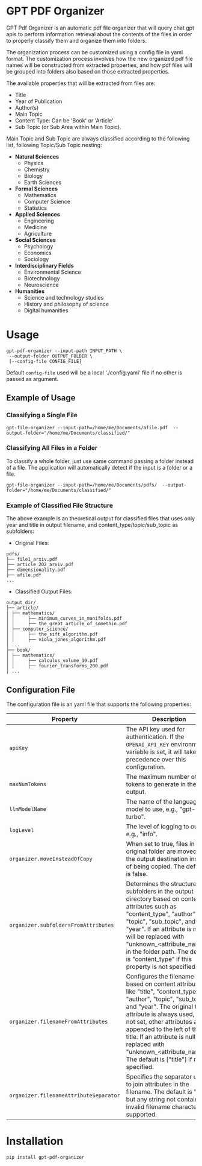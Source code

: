 # GPT PDF Organizer

GPT Pdf Organizer is an automatic pdf file organizer that will query chat gpt apis to perform information retrieval about the contents of the files in order to properly classify them and organize them into folders.

The organization process can be customized using a config file in yaml format. The customization process involves how the new organized pdf file names will be constructed from extracted properties, and how pdf files will be grouped into folders also based on those extracted properties.

The available properties that will be extracted from files are:
- Title
- Year of Publication
- Author(s)
- Main Topic
- Content Type: Can be 'Book' or 'Article'
- Sub Topic (or Sub Area within Main Topic).

Main Topic and Sub Topic are always classified according to the following list, following Topic/Sub Topic nesting:

- **Natural Sciences**
  - Physics
  - Chemistry
  - Biology
  - Earth Sciences
- **Formal Sciences**
  - Mathematics
  - Computer Science
  - Statistics
- **Applied Sciences**
  - Engineering
  - Medicine
  - Agriculture
- **Social Sciences**
  - Psychology
  - Economics
  - Sociology
- **Interdisciplinary Fields**
  - Environmental Science
  - Biotechnology
  - Neuroscience
- **Humanities**
  - Science and technology studies
  - History and philosophy of science
  - Digital humanities

# Usage

```
gpt-pdf-organizer --input-path INPUT_PATH \
 --output-folder OUTPUT_FOLDER \
 [--config-file CONFIG_FILE]
```

Default `config-file` used will be a local './config.yaml' file if no other is passed as argument.


## Example of Usage

### Classifying a Single File

```
gpt-file-organizer --input-path=/home/me/Documents/afile.pdf  --output-folder="/home/me/Documents/classified/"
```

### Classifying All Files in a Folder

To classify a whole folder, just use same command passing a folder instead of a file. The application will automatically detect if the input is a folder or a file.

```
gpt-file-organizer --input-path=/home/me/Documents/pdfs/  --output-folder="/home/me/Documents/classified/"
```


### Example of Classified File Structure

The above example is an theoretical output for classified files that uses only year and title in output filename, and content_type/topic/sub_topic as subfolders:

- Original Files:
```
pdfs/
├── file1_arxiv.pdf
├── article_202_arxiv.pdf
├── dimensionality.pdf
├── afile.pdf
...
```

- Classified Output Files:

```
output_dir/
├── article/
│ ├── mathematics/
│ │     ├── minimum_curves_in_manifolds.pdf
│ │     ├── the_great_article_of_somethin.pdf
│ ├── computer_science/
│ │     ├── the_sift_algorithm.pdf
│ │     ├── viola_jones_algorithm.pdf
│ ...
├── book/
│ ├── mathematics/
│ │     ├── calculus_volume_19.pdf
│ │     ├── fourier_transforms_200.pdf
│ ...
```
## Configuration File

The configuration file is an yaml file that supports the following properties:

| Property                          | Description                                                                                                                                                                                                                                                                                                                                                               |
|-----------------------------------|---------------------------------------------------------------------------------------------------------------------------------------------------------------------------------------------------------------------------------------------------------------------------------------------------------------------------------------------------------------------------|
| `apiKey`                          | The API key used for authentication. If the `OPENAI_API_KEY` environment variable is set, it will take precedence over this configuration.                                                                                                                                                                                                                               |
| `maxNumTokens`                    | The maximum number of tokens to generate in the output.                                                                                                                                                                                                                                                                                                                  |
| `llmModelName`                    | The name of the language model to use, e.g., "gpt-3.5-turbo".                                                                                                                                                                                                                                                                                                            |
| `logLevel`                        | The level of logging to output, e.g., "info".                                                                                                                                                                                                                                                                                                                            |
| `organizer.moveInsteadOfCopy`     | When set to true, files in the original folder are moved to the output destination instead of being copied. The default is false.                                                                                                                                                                                                                                        |
| `organizer.subfoldersFromAttributes` | Determines the structure of subfolders in the output directory based on content attributes such as "content_type", "author", "topic", "sub_topic", and "year". If an attribute is null, it will be replaced with "unknown_<attribute_name>" in the folder path. The default is "content_type" if this property is not specified.                                             |
| `organizer.filenameFromAttributes` | Configures the filename based on content attributes like "title", "content_type", "author", "topic", "sub_topic", and "year". The original title attribute is always used, and if not set, other attributes are appended to the left of the title. If an attribute is null, it is replaced with "unknown_<attribute_name>". The default is ["title"] if not specified. |
| `organizer.filenameAttributeSeparator` | Specifies the separator used to join attributes in the filename. The default is "-", but any string not containing invalid filename characters is supported.                                                                                                                                                                                                             |


# Installation
```
pip install gpt-pdf-organizer
```

